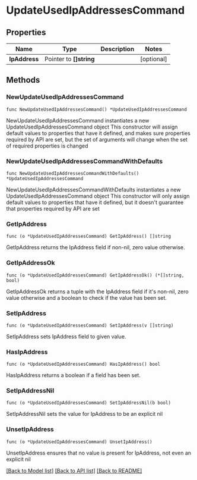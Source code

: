 # UpdateUsedIpAddressesCommand

## Properties

Name | Type | Description | Notes
------------ | ------------- | ------------- | -------------
**IpAddress** | Pointer to **[]string** |  | [optional] 

## Methods

### NewUpdateUsedIpAddressesCommand

`func NewUpdateUsedIpAddressesCommand() *UpdateUsedIpAddressesCommand`

NewUpdateUsedIpAddressesCommand instantiates a new UpdateUsedIpAddressesCommand object
This constructor will assign default values to properties that have it defined,
and makes sure properties required by API are set, but the set of arguments
will change when the set of required properties is changed

### NewUpdateUsedIpAddressesCommandWithDefaults

`func NewUpdateUsedIpAddressesCommandWithDefaults() *UpdateUsedIpAddressesCommand`

NewUpdateUsedIpAddressesCommandWithDefaults instantiates a new UpdateUsedIpAddressesCommand object
This constructor will only assign default values to properties that have it defined,
but it doesn't guarantee that properties required by API are set

### GetIpAddress

`func (o *UpdateUsedIpAddressesCommand) GetIpAddress() []string`

GetIpAddress returns the IpAddress field if non-nil, zero value otherwise.

### GetIpAddressOk

`func (o *UpdateUsedIpAddressesCommand) GetIpAddressOk() (*[]string, bool)`

GetIpAddressOk returns a tuple with the IpAddress field if it's non-nil, zero value otherwise
and a boolean to check if the value has been set.

### SetIpAddress

`func (o *UpdateUsedIpAddressesCommand) SetIpAddress(v []string)`

SetIpAddress sets IpAddress field to given value.

### HasIpAddress

`func (o *UpdateUsedIpAddressesCommand) HasIpAddress() bool`

HasIpAddress returns a boolean if a field has been set.

### SetIpAddressNil

`func (o *UpdateUsedIpAddressesCommand) SetIpAddressNil(b bool)`

 SetIpAddressNil sets the value for IpAddress to be an explicit nil

### UnsetIpAddress
`func (o *UpdateUsedIpAddressesCommand) UnsetIpAddress()`

UnsetIpAddress ensures that no value is present for IpAddress, not even an explicit nil

[[Back to Model list]](../README.md#documentation-for-models) [[Back to API list]](../README.md#documentation-for-api-endpoints) [[Back to README]](../README.md)


